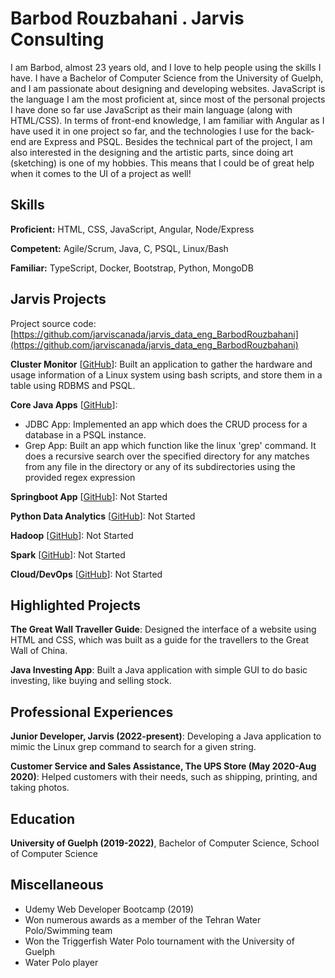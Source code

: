 # Barbod Rouzbahani . Jarvis Consulting

I am Barbod, almost 23 years old, and I love to help people using the skills I have. I have a Bachelor of Computer Science from the University of Guelph, and I am passionate about designing and developing websites. JavaScript is the language I am the most proficient at, since most of the personal projects I have done so far use JavaScript as their main language (along with HTML/CSS). In terms of front-end knowledge, I am familiar with Angular as I have used it in one project so far, and the technologies I use for the back-end are Express and PSQL. Besides the technical part of the project, I am also interested in the designing and the artistic parts, since doing art (sketching) is one of my hobbies. This means that I could be of great help when it comes to the UI of a project as well!

## Skills

**Proficient:** HTML, CSS, JavaScript, Angular, Node/Express

**Competent:** Agile/Scrum, Java, C, PSQL, Linux/Bash

**Familiar:** TypeScript, Docker, Bootstrap, Python, MongoDB

## Jarvis Projects

Project source code: [https://github.com/jarviscanada/jarvis_data_eng_BarbodRouzbahani](https://github.com/jarviscanada/jarvis_data_eng_BarbodRouzbahani)


**Cluster Monitor** [[GitHub](https://github.com/jarviscanada/jarvis_data_eng_BarbodRouzbahani/tree/develop/linux_sql)]: Built an application to gather the hardware and usage information of a Linux system using bash scripts, and store them in a table using RDBMS and PSQL.

**Core Java Apps** [[GitHub](https://github.com/jarviscanada/jarvis_data_eng_BarbodRouzbahani/tree/develop/core_java)]:
      
  - JDBC App: Implemented an app which does the CRUD process for a database in a PSQL instance.
  - Grep App: Built an app which function like the linux 'grep' command. It does a recursive search over the specified directory for any matches from any file in the directory or any of its subdirectories using the provided regex expression

**Springboot App** [[GitHub](https://github.com/jarviscanada/jarvis_data_eng_BarbodRouzbahani/tree/master/springboot)]: Not Started

**Python Data Analytics** [[GitHub](https://github.com/jarviscanada/jarvis_data_eng_BarbodRouzbahani/tree/master/python_data_anlytics)]: Not Started

**Hadoop** [[GitHub](https://github.com/jarviscanada/jarvis_data_eng_BarbodRouzbahani/tree/master/hadoop)]: Not Started

**Spark** [[GitHub](https://github.com/jarviscanada/jarvis_data_eng_BarbodRouzbahani/tree/master/spark)]: Not Started

**Cloud/DevOps** [[GitHub](https://github.com/jarviscanada/jarvis_data_eng_BarbodRouzbahani/tree/master/cloud_devops)]: Not Started


## Highlighted Projects
**The Great Wall Traveller Guide**: Designed the interface of a website using HTML and CSS, which was built as a guide for the travellers to the Great Wall of China.

**Java Investing App**: Built a Java application with simple GUI to do basic investing, like buying and selling stock.


## Professional Experiences

**Junior Developer, Jarvis (2022-present)**: Developing a Java application to mimic the Linux grep command to search for a given string.

**Customer Service and Sales Assistance, The UPS Store (May 2020-Aug 2020)**: Helped customers with their needs, such as shipping, printing, and taking photos.


## Education
**University of Guelph (2019-2022)**, Bachelor of Computer Science, School of Computer Science


## Miscellaneous
- Udemy Web Developer Bootcamp (2019)
- Won numerous awards as a member of the Tehran Water Polo/Swimming team
- Won the Triggerfish Water Polo tournament with the University of Guelph
- Water Polo player

